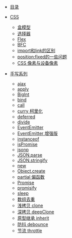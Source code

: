 * [目录](前端.md)

* [CSS](前端.md?id=CSS)
  - [盒模型](CSS/盒模型.md)
  - [选择器](CSS/选择器.md)
  - [Flex](CSS/flex.md)
  - [BFC](CSS/bfc.md)
  - [import和link的区别](CSS/import和link的区别.md)
  - [position:fixed的一些问题](CSS/position-fixed.md)
  - [CSS 像素与设备像素](CSS/CSS像素与设备像素.md)

* [手写系列](前端.md?id=手写系列)
  * [ajax](手写系列/ajax.md)
  * [apply](手写系列/apply.md)
  * [BigInt](手写系列/big-int.md)
  * [bind](手写系列/bind.md)
  * [call](手写系列/call.md)
  * [curry 柯里化](手写系列/curry.md)
  * [deferred](手写系列/deferred.md)
  * [divide](手写系列/divide.md)
  * [EventEmitter](手写系列/event-emitter.md)
  * [EventEmitter 增强版](手写系列/event-emitter2.md)
  * [instanceof](手写系列/instanceof.md)
  * [isPromise](手写系列/is-promise.md)
  * [jsonp](手写系列/jsonp.md)
  * [JSON.parse](手写系列/json-parse.md)
  * [JSON.stringify](手写系列/json-stringify.md)
  * [new](手写系列/new.md)
  * [Object.create](手写系列/object-create.md)
  * [partial 偏函数](手写系列/partial.md)
  * [Promise](手写系列/promise.md)
  * [promisify](手写系列/promisify.md)
  * [sleep](手写系列/sleep.md)
  * [数组去重](手写系列/unique.md)
  * [浅拷贝 clone](手写系列/clone.md)
  * [深拷贝 deepClone](手写系列/deep-clone.md)
  * [原型继承 inherit](手写系列/inherit.md)
  * [防抖 debounce](手写系列/debounce.md)
  * [节流 throttle](手写系列/throttle.md)
<!-- * [React](react/react.md) -->

<!-- * [HTML](HTML.md)
* [CSS](CSS.md)
* [JavaScript](JavaScript.md)
* [Webpack](Webpack.md)
* [ES6]()
* [Node]()
* [Webpack]()
* [可视化]() -->